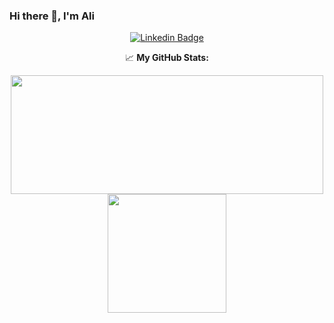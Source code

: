 ### Hi there 👋, I'm Ali

<div align="center">

[![Linkedin Badge](https://img.shields.io/badge/-LinkedIn-0e76a8?style=flat-square&logo=Linkedin&logoColor=white)](https://www.linkedin.com/in/ali-abbasi-alaei-8b12781b3/)
  
📈 **My GitHub Stats:**

<p>
  <img height="190em" width="500em" src="https://github-readme-stats.vercel.app/api?username=Ali-A-A&show_icons=true&hide_border=true" />
  <img height="190em" src="https://github-readme-stats.vercel.app/api/top-langs/?username=Ali-A-A&layout=compact&langs_count=10&hide_border=true"/>
</p>
  
<!--
**Ali-A-A/Ali-A-A** is a ✨ _special_ ✨ repository because its `README.md` (this file) appears on your GitHub profile.

Here are some ideas to get you started:

- 🔭 I’m currently working on ...
- 🌱 I’m currently learning ...
- 👯 I’m looking to collaborate on ...
- 🤔 I’m looking for help with ...
- 💬 Ask me about ...
- 📫 How to reach me: ...
- 😄 Pronouns: ...
- ⚡ Fun fact: ...
-->



